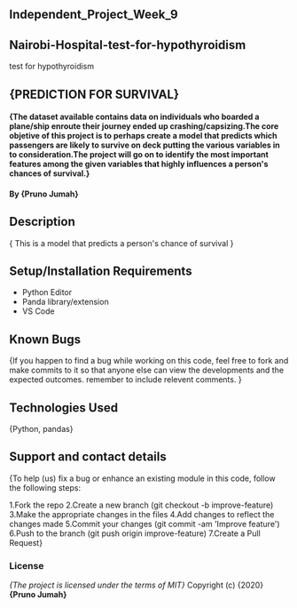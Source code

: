 ## Independent_Project_Week_9

## Nairobi-Hospital-test-for-hypothyroidism
test for hypothyroidism

## {PREDICTION FOR SURVIVAL}

#### {The dataset available contains data on individuals who boarded a plane/ship enroute their journey ended up crashing/capsizing.The core objetive of this project is to perhaps create a model that predicts which passengers are likely to survive on deck putting the various variables in to consideration.The project will go on to identify the most important features among the given variables that highly influences a person's chances of survival.}
#### By **{Pruno Jumah}**

## Description
{ This is a model that predicts a person's chance of survival }

## Setup/Installation Requirements
* Python Editor
* Panda library/extension
* VS Code

## Known Bugs
{If you happen to find a bug while working on this code, feel free to fork and make commits to it so that anyone else can view the developments and the expected outcomes. remember to include relevent comments. }

## Technologies Used
{Python, pandas}

## Support and contact details
{To help (us) fix a bug or enhance an existing module in this code, follow the following steps:

1.Fork the repo
2.Create a new branch (git checkout -b improve-feature)
3.Make the appropriate changes in the files
4.Add changes to reflect the changes made
5.Commit your changes (git commit -am 'Improve feature')
6.Push to the branch (git push origin improve-feature)
7.Create a Pull Request}

### License
*{The project is licensed under the terms of MIT}*
Copyright (c) {2020} **{Pruno Jumah}**
